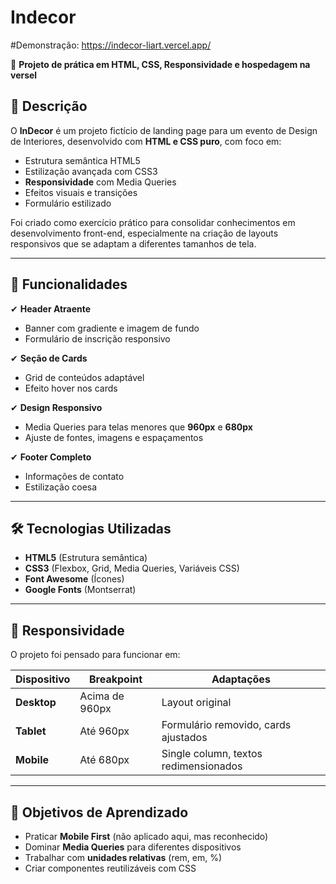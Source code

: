 # Indecor

#Demonstração: https://indecor-liart.vercel.app/

📌 **Projeto de prática em HTML, CSS, Responsividade e hospedagem na versel**  



## **📝 Descrição**  

O **InDecor** é um projeto fictício de landing page para um evento de Design de Interiores, desenvolvido com **HTML e CSS puro**, com foco em:  

- Estrutura semântica HTML5  
- Estilização avançada com CSS3  
- **Responsividade** com Media Queries  
- Efeitos visuais e transições  
- Formulário estilizado  

Foi criado como exercício prático para consolidar conhecimentos em desenvolvimento front-end, especialmente na criação de layouts responsivos que se adaptam a diferentes tamanhos de tela.  

---

## **🚀 Funcionalidades**  

✔ **Header Atraente**  
- Banner com gradiente e imagem de fundo  
- Formulário de inscrição responsivo  

✔ **Seção de Cards**  
- Grid de conteúdos adaptável  
- Efeito hover nos cards  

✔ **Design Responsivo**  
- Media Queries para telas menores que **960px** e **680px**  
- Ajuste de fontes, imagens e espaçamentos  

✔ **Footer Completo**  
- Informações de contato  
- Estilização coesa  

---

## **🛠 Tecnologias Utilizadas**  

- **HTML5** (Estrutura semântica)  
- **CSS3** (Flexbox, Grid, Media Queries, Variáveis CSS)  
- **Font Awesome** (Ícones)  
- **Google Fonts** (Montserrat)  

---

## **📱 Responsividade**  

O projeto foi pensado para funcionar em:  

| Dispositivo       | Breakpoint       | Adaptações                          |  
|-------------------|------------------|-------------------------------------|  
| **Desktop**       | Acima de 960px   | Layout original                     |  
| **Tablet**        | Até 960px        | Formulário removido, cards ajustados|  
| **Mobile**        | Até 680px        | Single column, textos redimensionados |  

---

## **🎯 Objetivos de Aprendizado**  

- Praticar **Mobile First** (não aplicado aqui, mas reconhecido)  
- Dominar **Media Queries** para diferentes dispositivos  
- Trabalhar com **unidades relativas** (rem, em, %)  
- Criar componentes reutilizáveis com CSS  
